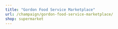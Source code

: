 ```yaml
---
title: "Gordon Food Service Marketplace"
url: /champaign/gordon-food-service-marketplace/
shop: supermarket
---
```

